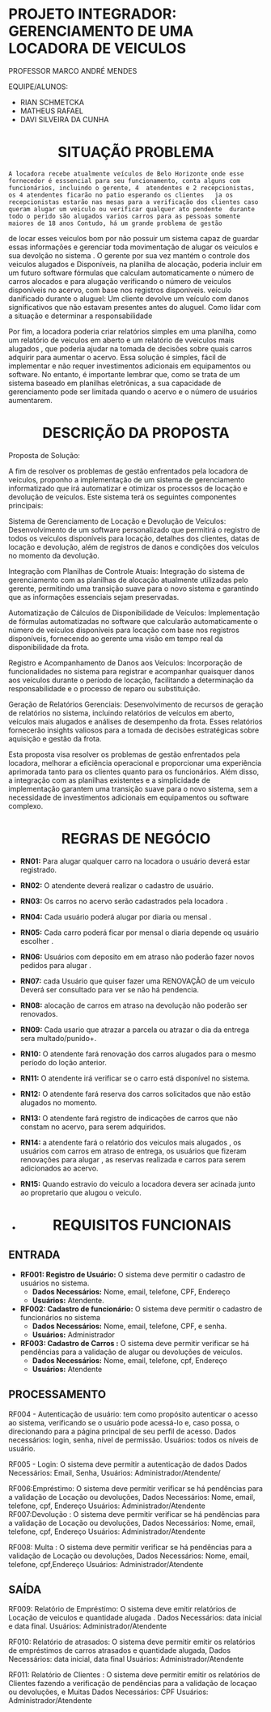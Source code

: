 # PROJETO INTEGRADOR: GERENCIAMENTO DE UMA LOCADORA DE VEICULOS

PROFESSOR MARCO ANDRÉ MENDES

EQUIPE/ALUNOS:

- RIAN SCHMETCKA
- MATHEUS RAFAEL
- DAVI SILVEIRA DA CUNHA

# <h1 align="center">SITUAÇÃO PROBLEMA</h1>

    A locadora recebe atualmente veículos de Belo Horizonte onde esse fornecedor é esssencial para seu funcionamento, conta alguns com funcionários, incluindo o gerente, 4  atendentes e 2 recepcionistas, os 4 atendentes ficarão no patio esperando os clientes   ja os recepcionistas estarão nas mesas para a verificação dos clientes caso queram alugar um veiculo ou verificar qualquer ato pendente  durante todo o perido são alugados varios carros para as pessoas somente maiores de 18 anos Contudo, há um grande problema de gestão

de locar esses veiculos bom por não possuir um sistema capaz de guardar essas informações e gerenciar toda movimentação de alugar os veiculos e sua devolção no sistema .
O gerente por sua vez mantém o controle dos veiculos alugados e Disponíveis, na planilha de alocação, poderia incluir em um futuro software fórmulas que calculam automaticamente o número de carros alocados e para alugação verificando o número de veiculos disponíveis no acervo, com base nos registros disponiveis.
veículo danificado durante o aluguel: Um cliente devolve um veículo com danos significativos que não estavam presentes antes do aluguel. Como lidar com a situação e determinar a responsabilidade

Por fim, a locadora poderia criar relatórios simples em uma planilha, como um relatório de veiculos em aberto e um relatório de vveiculos mais alugados , que poderia ajudar na tomada de decisões sobre quais carros adquirir para aumentar o acervo. Essa solução é simples, fácil de implementar e não requer investimentos adicionais em equipamentos ou software. No entanto, é importante lembrar que, como se trata de um sistema baseado em planilhas eletrônicas, a sua capacidade de gerenciamento pode ser limitada quando o acervo e o número de usuários aumentarem.

# <h1 align="center">DESCRIÇÃO DA PROPOSTA</h1>

Proposta de Solução:

A fim de resolver os problemas de gestão enfrentados pela locadora de veículos, proponho a implementação de um sistema de gerenciamento informatizado que irá automatizar e otimizar os processos de locação e devolução de veículos. Este sistema terá os seguintes componentes principais:

Sistema de Gerenciamento de Locação e Devolução de Veículos: Desenvolvimento de um software personalizado que permitirá o registro de todos os veículos disponíveis para locação, detalhes dos clientes, datas de locação e devolução, além de registros de danos e condições dos veículos no momento da devolução.

Integração com Planilhas de Controle Atuais: Integração do sistema de gerenciamento com as planilhas de alocação atualmente utilizadas pelo gerente, permitindo uma transição suave para o novo sistema e garantindo que as informações essenciais sejam preservadas.

Automatização de Cálculos de Disponibilidade de Veículos: Implementação de fórmulas automatizadas no software que calcularão automaticamente o número de veículos disponíveis para locação com base nos registros disponíveis, fornecendo ao gerente uma visão em tempo real da disponibilidade da frota.

Registro e Acompanhamento de Danos aos Veículos: Incorporação de funcionalidades no sistema para registrar e acompanhar quaisquer danos aos veículos durante o período de locação, facilitando a determinação da responsabilidade e o processo de reparo ou substituição.

Geração de Relatórios Gerenciais: Desenvolvimento de recursos de geração de relatórios no sistema, incluindo relatórios de veículos em aberto, veículos mais alugados e análises de desempenho da frota. Esses relatórios fornecerão insights valiosos para a tomada de decisões estratégicas sobre aquisição e gestão da frota.

Esta proposta visa resolver os problemas de gestão enfrentados pela locadora, melhorar a eficiência operacional e proporcionar uma experiência aprimorada tanto para os clientes quanto para os funcionários. Além disso, a integração com as planilhas existentes e a simplicidade de implementação garantem uma transição suave para o novo sistema, sem a necessidade de investimentos adicionais em equipamentos ou software complexo.

<h1 align="center">REGRAS DE NEGÓCIO</h1>

- **RN01:** Para alugar qualquer carro na locadora o usuário deverá estar registrado.
- **RN02:** O atendente deverá realizar o cadastro de usuário.
- **RN03:** Os carros no acervo serão cadastrados pela locadora .
- **RN04:** Cada usuário poderá alugar por diaria ou mensal .
- **RN05:** Cada carro poderá ficar por mensal o diaria depende oq usuário escolher .
- **RN06:** Usuários com deposito em em atraso não poderão fazer novos pedidos para alugar .
- **RN07:** cada Usuário que quiser fazer uma RENOVAÇÃO de um veiculo Deverá ser consultado para ver se não há pendencia.
- **RN08:** alocação de carros em atraso na devolução não poderão ser renovados.
- **RN09:** Cada usario que atrazar a parcela ou atrazar o dia da entrega sera multado/punido+.
- **RN10:** O atendente fará renovação dos carros alugados para o mesmo período do loção anterior.
- **RN11:** O atendente irá verificar se o carro está disponível no sistema.
- **RN12:** O atendente fará reserva dos carros solicitados que não estão alugados no momento.
- **RN13:** O atendente fará registro de indicações de carros que não constam no acervo, para serem adquiridos.
- **RN14:** a atendente fará o relatório dos veiculos mais alugados , os usuários com carros em atraso de entrega, os usuários que fizeram renovações para alugar , as reservas realizada e carros para serem adicionados ao acervo.
- **RN15:** Quando estravio do veiculo a locadora devera ser acinada junto ao propretario que alugou o veiculo.

- # <h1 align="center">REQUISITOS FUNCIONAIS</h1>

## ENTRADA

- **RF001: Registro de Usuário:** O sistema deve permitir o cadastro de usuários no sistema.
  - **Dados Necessários:** Nome, email, telefone, CPF, Endereço
  - **Usuários:** Atendente.
- **RF002: Cadastro de funcionário:** O sistema deve permitir o cadastro de funcionários no sistema
  - **Dados Necessários:** Nome, email, telefone, CPF, e senha.
  - **Usuários:** Administrador
- **RF003: Cadastro de Carros :** O sistema deve permitir verificar se há pendências para a validação de alugar ou devoluções de veiculos.
  - **Dados Necessários:** Nome, email, telefone, cpf, Endereço
  - **Usuários:** Atendente

## PROCESSAMENTO

RF004 - Autenticação de usuário: tem como propósito autenticar o acesso ao sistema, verificando se o usuário pode acessá-lo e, caso possa, o direcionando para a página principal de seu perfil de acesso.
Dados necessários: login, senha, nível de permissão.
Usuários: todos os níveis de usuário.

RF005 - Login: O sistema deve permitir a autenticação de dados Dados Necessários: Email, Senha, Usuários: Administrador/Atendente/

RF006:Empréstimo: O sistema deve permitir verificar se há pendências para a validação de Locação ou devoluções, Dados Necessários: Nome, email, telefone, cpf, Endereço Usuários: Administrador/Atendente
RF007:Devolução : O sistema deve permitir verificar se há pendências para a validação de Locação ou devoluções, Dados Necessários: Nome, email, telefone, cpf, Endereço Usuários: Administrador/Atendente

RF008: Multa : O sistema deve permitir verificar se há pendências para a validação de Locação ou devoluções, Dados Necessários: Nome, email, telefone, cpf,Endereço Usuários: Administrador/Atendente

## SAÍDA

RF009: Relatório de Empréstimo: O sistema deve emitir relatórios de Locação de veiculos e quantidade alugada . Dados Necessários: data inicial e data final. Usuários: Administrador/Atendente

RF010: Relatório de atrasados: O sistema deve permitir emitir os relatórios de empréstimos de carros atrasados e quantidade alugada, Dados Necessários: data inicial, data final Usuários: Administrador/Atendente

RF011: Relatório de Clientes : O sistema deve permitir emitir os relatórios de Clientes fazendo a verificação de pendências para a validação de locaçao ou devoluções, e Muitas Dados Necessários: CPF Usuários: Administrador/Atendente
